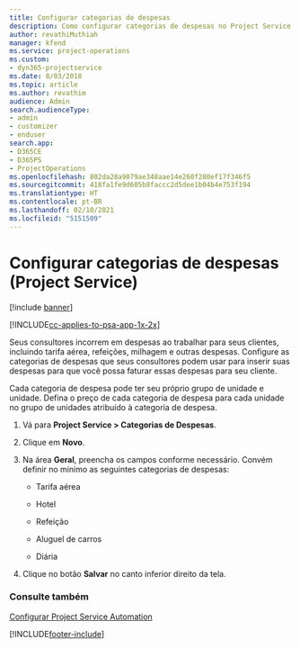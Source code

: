 ```yaml
---
title: Configurar categorias de despesas
description: Como configurar categorias de despesas no Project Service
author: revathiMuthiah
manager: kfend
ms.service: project-operations
ms.custom:
- dyn365-projectservice
ms.date: 8/03/2018
ms.topic: article
ms.author: revathim
audience: Admin
search.audienceType:
- admin
- customizer
- enduser
search.app:
- D365CE
- D365PS
- ProjectOperations
ms.openlocfilehash: 802da28a9079ae348aae14e260f280ef17f346f5
ms.sourcegitcommit: 418fa1fe9d605b8faccc2d5dee1b04b4e753f194
ms.translationtype: HT
ms.contentlocale: pt-BR
ms.lasthandoff: 02/10/2021
ms.locfileid: "5151509"
---
```

# <a name="configure-expense-categories-project-service"></a>Configurar categorias de despesas (Project Service)

[!include [banner](../includes/psa-now-project-operations.md)]

[!INCLUDE[cc-applies-to-psa-app-1x-2x](../includes/cc-applies-to-psa-app-1x-2x.md)]

Seus consultores incorrem em despesas ao trabalhar para seus clientes, incluindo tarifa aérea, refeições, milhagem e outras despesas. Configure as categorias de despesas que seus consultores podem usar para inserir suas despesas para que você possa faturar essas despesas para seu cliente.  
  
Cada categoria de despesa pode ter seu próprio grupo de unidade e unidade. Defina o preço de cada categoria de despesa para cada unidade no grupo de unidades atribuído à categoria de despesa.  
  
1.  Vá para **Project Service > Categorias de Despesas**.  
  
2.  Clique em **Novo**.  
  
3.  Na área **Geral**, preencha os campos conforme necessário. Convém definir no mínimo as seguintes categorias de despesas:  
  
    -   Tarifa aérea  
  
    -   Hotel  
  
    -   Refeição  
  
    -   Aluguel de carros  
  
    -   Diária  
  
4.  Clique no botão **Salvar** no canto inferior direito da tela.  
  
### <a name="see-also"></a>Consulte também  
 [Configurar Project Service Automation](../psa/configure.md)


[!INCLUDE[footer-include](../includes/footer-banner.md)]
